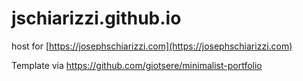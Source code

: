# jschiarizzi.github.io
host for [https://josephschiarizzi.com](https://josephschiarizzi.com)

Template via https://github.com/giotsere/minimalist-portfolio

